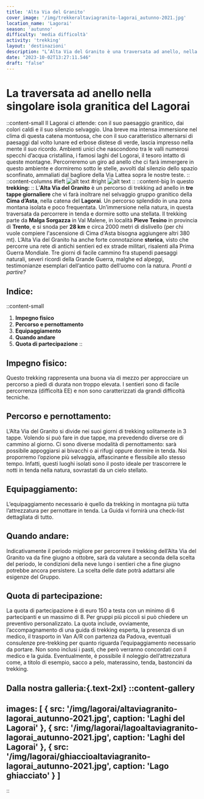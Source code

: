 ```yaml
---
title: 'Alta Via del Granito'
cover_image: '/img/trekkeraltaviagranito-lagorai_autunno-2021.jpg'
location_name: 'Lagorai'
season: 'autunno' 
difficulty: 'media difficoltà'
activity: 'trekking'
layout: 'destinazioni'
description: "L’Alta Via del Granito è una traversata ad anello, nella singolare isola granitica del gruppo Cima d’Asta - Cime di Rava, nella Catena del Lagorai."
date: "2023-10-02T13:27:11.546"
draft: "false"
---
```

# La traversata ad anello nella singolare isola granitica del Lagorai
::content-small
Il Lagorai ci attende: con il suo paesaggio granitico, dai colori caldi e il suo silenzio selvaggio. Una breve ma intensa immersione nel clima di questa catena montuosa, che con il suo caratteristico alternarsi di paesaggi dal volto lunare ed erbose distese di verde, lascia impresso nella mente il suo ricordo. 
Ambienti unici che nascondono tra le valli numerosi specchi d’acqua cristallina, i famosi laghi del Logorai, il tesoro intatto di queste montagne. Percorreremo un giro ad anello che ci farà immergere in questo ambiente e dormiremo sotto le stelle, avvolti dal silenzio dello spazio sconfinato, ammaliati dal bagliore della Via Lattea sopra le nostre teste.
::
::content-columns
#left
![alt text](/img/lagorai/vialattea-lagorai_autunno-2021.jpg)
#right
![alt text](/img/lagorai/altavia-lagorai_autunno-2021.jpg)
::
::content-big
In questo **trekking:**
::
L’**Alta Via del Granito** è un percorso di trekking ad anello in **tre tappe giornaliere** che vi farà inoltrare nel selvaggio gruppo granitico della **Cima d’Asta**, nella catena del **Lagorai**. Un percorso splendido in una zona montana isolata e poco frequentata. Un’immersione nella natura, in questa traversata da percorrere in tenda e dormire sotto una stellata. 
Il trekking parte da **Malga Sorgazza** in Val Malene, in località **Pieve Tesino** in provincia di **Trento**, e si snoda per **28 km** e circa 2000 metri di dislivello (per chi vuole compiere l'ascensione di Cima d'Asta bisogna aggiungere altri 380 mt).
L’Alta Via del Granito ha anche forte connotazione **storica**, visto che percorre una rete di antichi sentieri ed ex strade militari, risalenti alla Prima Guerra Mondiale. Tre giorni di facile cammino fra stupendi paesaggi naturali, severi ricordi della Grande Guerra, malghe ed alpeggi, testimonianze esemplari dell’antico patto dell’uomo con la natura. *Pronti a partire?*
## Indice:
::content-small
1. **Impegno fisico**
2. **Percorso e pernottamento**
3. **Equipaggiamento**
4. **Quando andare**
5. **Quota di partecipazione**
::
## Impegno fisico:
Questo trekking rappresenta una buona via di mezzo per approcciare un percorso a piedi di durata non troppo elevata. I sentieri sono di facile percorrenza (difficoltà EE) e non sono caratterizzati da grandi difficoltà tecniche. 
## Percorso e pernottamento:
L’Alta Via del Granito si divide nei suoi giorni di trekking solitamente in 3 tappe. Volendo si può fare in due tappe, ma prevedendo diverse ore di cammino al giorno. Ci sono diverse modalità di pernottamento: sarà possibile appoggiarsi ai bivacchi o ai rifugi oppure dormire in tenda. Noi proporremo l’opzione più selvaggia, affascinante e flessibile allo stesso tempo. Infatti, questi luoghi isolati sono il posto ideale per trascorrere le notti in tenda nella natura, sovrastati da un cielo stellato. 
## Equipaggiamento:	
L’equipaggiamento necessario è quello da trekking in montagna più tutta l’attrezzatura per pernottare in tenda. La Guida vi fornirà una check-list dettagliata di tutto.
## Quando andare:	
Indicativamente il periodo migliore per percorrere il trekking dell’Alta Via del Granito va da fine giugno a ottobre, sarà da valutare a seconda della scelta del periodo, le condizioni della neve lungo i sentieri che a fine giugno potrebbe ancora persistere. La scelta delle date potrà adattarsi alle esigenze del Gruppo.
## Quota di partecipazione:
La quota di partecipazione è di euro 150 a testa con un minimo di 6 partecipanti e un massimo di 8. Per gruppi più piccoli si può chiedere un preventivo personalizzato. La quota include, ovviamente, l’accompagnamento di una guida di trekking esperta, la presenza di un medico, il trasporto in Van A/R con partenza da Padova, eventuali consulenze pre-trekking per quanto riguarda l’equipaggiamento necessario da portare.
Non sono inclusi i pasti, che però verranno concordati con il medico e la guida.
Eventualmente, è possibile il noleggio dell’attrezzatura come, a titolo di esempio, sacco a pelo, materassino, tenda, bastoncini da trekking.

**Dalla nostra galleria:**{.text-2xl}
::content-gallery
---
images: [ 
    {
        src: '/img/lagorai/altaviagranito-lagorai_autunno-2021.jpg',
        caption: 'Laghi del Lagorai'
    },
    {
        src: '/img/lagorai/lagoaltaviagranito-lagorai_autunno-2021.jpg',
        caption: 'Laghi del Lagorai'
    },
    {
        src: '/img/lagorai/ghiaccioaltaviagranito-lagorai_autunno-2021.jpg',
        caption: 'Lago ghiacciato'
    }
]
---
::

